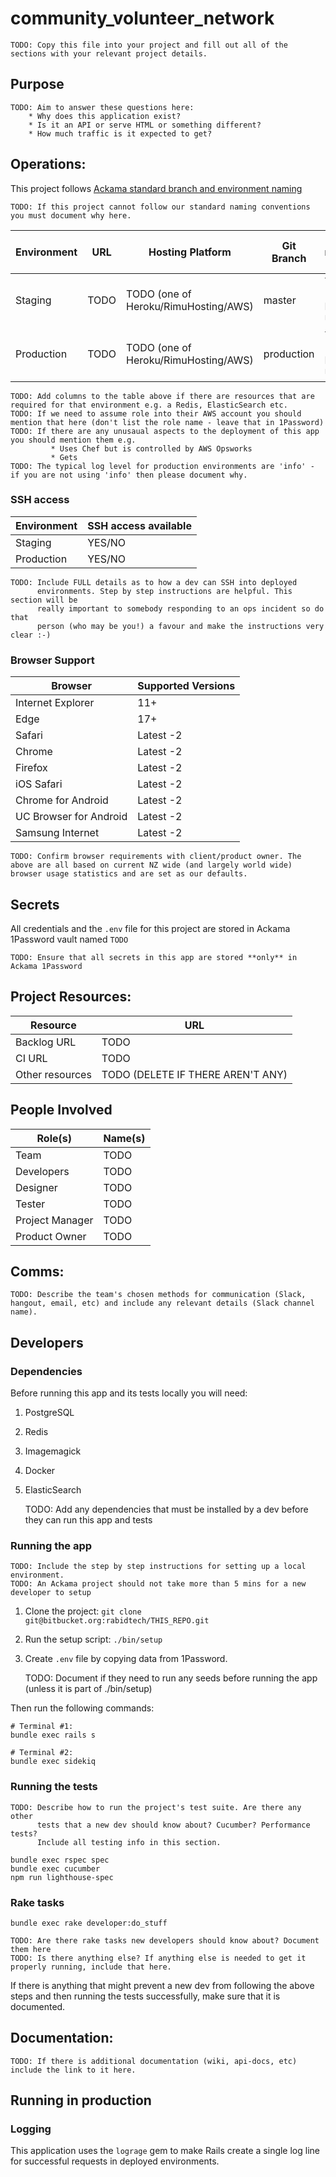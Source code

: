 # community_volunteer_network

    TODO: Copy this file into your project and fill out all of the sections with your relevant project details.

## Purpose

    TODO: Aim to answer these questions here:
        * Why does this application exist?
        * Is it an API or serve HTML or something different?
        * How much traffic is it expected to get?

## Operations:

This project follows
[Ackama standard branch and environment naming](https://github.com/ackama/wiki/wiki/Branch-naming-conventions-and-deployment-process)

    TODO: If this project cannot follow our standard naming conventions you must document why here.

| **Environment** | **URL** | **Hosting Platform**                 | **Git Branch** | **Exception monitoring URL** | **Logs available at**                                            |
| --------------- | ------- | ------------------------------------ | -------------- | ---------------------------- | ---------------------------------------------------------------- |
| Staging         | TODO    | TODO (one of Heroku/RimuHosting/AWS) | master         | TODO (E.G. RAYGUN URL)       | TODO (Examples: On-disk/Heroku/AWS Cloudwatch/Papertrail/Loggly) |
| Production      | TODO    | TODO (one of Heroku/RimuHosting/AWS) | production     | TODO (E.G. RAYGUN URL)       | TODO (Examples: On-disk/Heroku/AWS Cloudwatch/Papertrail/Loggly) |

    TODO: Add columns to the table above if there are resources that are required for that environment e.g. a Redis, ElasticSearch etc.
    TODO: If we need to assume role into their AWS account you should mention that here (don't list the role name - leave that in 1Password)
    TODO: If there are any unusaual aspects to the deployment of this app you should mention them e.g.
             * Uses Chef but is controlled by AWS Opsworks
             * Gets
    TODO: The typical log level for production environments are 'info' - if you are not using 'info' then please document why.

### SSH access

| **Environment** | **SSH access available** |
| --------------- | ------------------------ |
| Staging         | YES/NO                   |
| Production      | YES/NO                   |

    TODO: Include FULL details as to how a dev can SSH into deployed
          environments. Step by step instructions are helpful. This section will be
          really important to somebody responding to an ops incident so do that
          person (who may be you!) a favour and make the instructions very clear :-)

### Browser Support

| **Browser**            | **Supported Versions** |
| ---------------------- | ---------------------- |
| Internet Explorer      | 11+                    |
| Edge                   | 17+                    |
| Safari                 | Latest -2              |
| Chrome                 | Latest -2              |
| Firefox                | Latest -2              |
| iOS Safari             | Latest -2              |
| Chrome for Android     | Latest -2              |
| UC Browser for Android | Latest -2              |
| Samsung Internet       | Latest -2              |

    TODO: Confirm browser requirements with client/product owner. The above are all based on current NZ wide (and largely world wide) browser usage statistics and are set as our defaults.

## Secrets

All credentials and the `.env` file for this project are stored in Ackama
1Password vault named `TODO`

    TODO: Ensure that all secrets in this app are stored **only** in Ackama 1Password

## Project Resources:

| **Resource**    | **URL**                           |
| --------------- | --------------------------------- |
| Backlog URL     | TODO                              |
| CI URL          | TODO                              |
| Other resources | TODO (DELETE IF THERE AREN'T ANY) |

## People Involved

| **Role(s)**     | **Name(s)** |
| --------------- | ----------- |
| Team            | TODO        |
| Developers      | TODO        |
| Designer        | TODO        |
| Tester          | TODO        |
| Project Manager | TODO        |
| Product Owner   | TODO        |

## Comms:

    TODO: Describe the team's chosen methods for communication (Slack, hangout, email, etc) and include any relevant details (Slack channel name).

## Developers

### Dependencies

Before running this app and its tests locally you will need:

1. PostgreSQL
1. Redis
1. Imagemagick
1. Docker
1. ElasticSearch

   TODO: Add any dependencies that must be installed by a dev before they can
   run this app and tests

### Running the app

    TODO: Include the step by step instructions for setting up a local environment.
    TODO: An Ackama project should not take more than 5 mins for a new developer to setup

1. Clone the project: `git clone git@bitbucket.org:rabidtech/THIS_REPO.git`
2. Run the setup script: `./bin/setup`
3. Create `.env` file by copying data from 1Password.

   TODO: Document if they need to run any seeds before running the app (unless
   it is part of ./bin/setup)

Then run the following commands:

```
# Terminal #1:
bundle exec rails s

# Terminal #2:
bundle exec sidekiq
```

### Running the tests

    TODO: Describe how to run the project's test suite. Are there any other
          tests that a new dev should know about? Cucumber? Performance tests?
          Include all testing info in this section.

```
bundle exec rspec spec
bundle exec cucumber
npm run lighthouse-spec
```

### Rake tasks

```
bundle exec rake developer:do_stuff
```

    TODO: Are there rake tasks new developers should know about? Document them here
    TODO: Is there anything else? If anything else is needed to get it properly running, include that here.

If there is anything that might prevent a new dev from following the above steps
and then running the tests successfully, make sure that it is documented.

## Documentation:

    TODO: If there is additional documentation (wiki, api-docs, etc) include the link to it here.

## Running in production

### Logging

This application uses the `lograge` gem to make Rails create a single log line
for successful requests in deployed environments.
